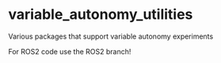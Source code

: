 # variable_autonomy_utilities
Various packages that support variable autonomy experiments

For ROS2 code use the ROS2 branch!
